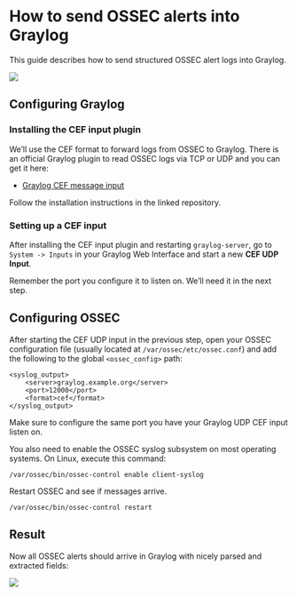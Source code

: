 # How to send OSSEC alerts into Graylog

This guide describes how to send structured OSSEC alert logs into Graylog.

![](https://s3.amazonaws.com/graylog2public/ossec_integration/dashboard.png)

## Configuring Graylog

### Installing the CEF input plugin

We’ll use the CEF format to forward logs from OSSEC to Graylog. There is an official Graylog plugin to read OSSEC logs via TCP or UDP and you can get it here:

* [Graylog CEF message input](https://github.com/Graylog2/graylog-plugin-cef)

Follow the installation instructions in the linked repository.

### Setting up a CEF input 

After installing the CEF input plugin and restarting `graylog-server`, go to `System -> Inputs` in your Graylog Web Interface and start a new **CEF UDP Input**.

Remember the port you configure it to listen on. We’ll need it in the next step.
  
## Configuring OSSEC

After starting the CEF UDP input in the previous step, open your OSSEC configuration file (usually located at `/var/ossec/etc/ossec.conf`) and add the following to the global `<ossec_config>` path:

    <syslog_output>
        <server>graylog.example.org</server>
        <port>12000</port>
        <format>cef</format>
    </syslog_output>

Make sure to configure the same port you have your Graylog UDP CEF input listen on.

You also need to enable the OSSEC syslog subsystem on most operating systems. On Linux, execute this command:

    /var/ossec/bin/ossec-control enable client-syslog

Restart OSSEC and see if messages arrive.

    /var/ossec/bin/ossec-control restart

## Result

Now all OSSEC alerts should arrive in Graylog with nicely parsed and extracted fields:

![](https://s3.amazonaws.com/graylog2public/ossec_integration/message.png)
